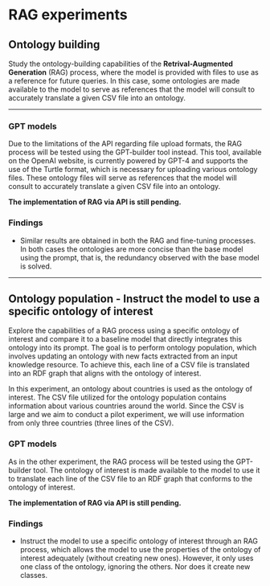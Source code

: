 # RAG experiments
## Ontology building
Study the ontology-building capabilities of the **Retrival-Augmented Generation** (RAG) process, where the model is provided with files to use as a reference for future queries. In this case, some ontologies are made available to the model to serve as references that the model will consult to accurately translate a given CSV file into an ontology.
***
### GPT models
Due to the limitations of the API regarding file upload formats, the RAG process will be tested using the GPT-builder tool instead. This tool, available on the OpenAI website, is currently powered by GPT-4 and supports the use of the Turtle format, which is necessary for uploading various ontology files. These ontology files will serve as references that the model will consult to accurately translate a given CSV file into an ontology.

**The implementation of RAG via API is still pending.**
### Findings
* Similar results are obtained in both the RAG and fine-tuning processes. In both cases the ontologies are more concise than the base model using the prompt, that is, the redundancy observed with the base model is solved.
***
## Ontology population - Instruct the model to use a specific ontology of interest
Explore the capabilities of a RAG process using a specific ontology of interest and compare it to a baseline model that directly integrates this ontology into its prompt. The goal is to perform ontology population, which involves updating an ontology with new facts extracted from an input knowledge resource. To achieve this, each line of a CSV file is translated into an RDF graph that aligns with the ontology of interest.

In this experiment, an ontology about countries is used as the ontology of interest. The CSV file utilized for the ontology population contains information about various countries around the world. Since the CSV is large and we aim to conduct a pilot experiment, we will use information from only three countries (three lines of the CSV).

### GPT models
As in the other experiment, the RAG process will be tested using the GPT-builder tool. The ontology of interest is made available to the model to use it to translate each line of the CSV file to an RDF graph that conforms to the ontology of interest.

**The implementation of RAG via API is still pending.**
### Findings
* Instruct the model to use a specific ontology of interest through an RAG process, which allows the model to use the properties of the ontology of interest adequately (without creating new ones). However, it only uses one class of the ontology, ignoring the others. Nor does it create new classes.

